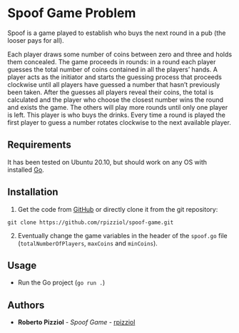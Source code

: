 # Spoof Game Problem

Spoof is a game played to establish who buys the next round in a pub (the looser pays for all).

Each player draws some number of coins between zero and three and holds them concealed. The game proceeds in rounds: in a round each player guesses the total number of coins contained in all the players’ hands. A player acts as the initiator and starts the guessing process that proceeds clockwise until all players have guessed a number that hasn’t previously been taken. After the guesses all players reveal their coins, the total is calculated and the player who choose the closest number wins the round and exists the game. The others will play more rounds until only one player is left. This player is who buys the drinks. Every time a round is played the first player to guess a number rotates clockwise to the next available player.

## Requirements

It has been tested on Ubuntu 20.10, but should work on any OS with installed [Go](https://golang.org/).

## Installation

1. Get the code from [GitHub](https://github.com/rpizziol/spoof-game) or directly
clone it from the git repository:
```
git clone https://github.com/rpizziol/spoof-game.git
```

2. Eventually change the game variables in the header of the `spoof.go` file (`totalNumberOfPlayers`, `maxCoins` and `minCoins`).


## Usage
* Run the Go project (`go run .`)

## Authors

* **Roberto Pizziol** - *Spoof Game* - [rpizziol](https://github.com/rpizziol/)

